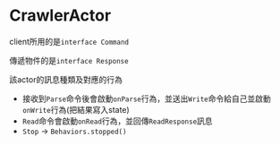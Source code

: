 # CrawlerActor

client所用的是`interface Command`

傳遞物件的是`interface Response`

該actor的訊息種類及對應的行為
- 接收到`Parse`命令後會啟動`onParse`行為，並送出`Write`命令給自己並啟動`onWrite`行為(把結果寫入state)
- `Read`命令會啟動`onRead`行為，並回傳`ReadResponse`訊息
- `Stop` -> `Behaviors.stopped()`
